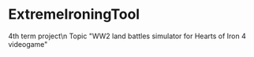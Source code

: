 # ExtremeIroningTool
4th term project\n
Topic "WW2 land battles simulator for Hearts of Iron 4 videogame"
